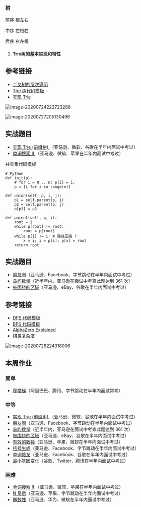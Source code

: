 ### **树**

前序  根左右

中序  左根右

后序  右左根





1. #### Trie树的基本实现和特性

## 参考链接

- [二叉树的层次遍历](https://leetcode-cn.com/problems/binary-tree-level-order-traversal/)
- [Tire 树代码模板](https://shimo.im/docs/DP53Y6rOwN8MTCQH)
- [实现 Trie](https://leetcode-cn.com/problems/implement-trie-prefix-tree/solution/)





![image-20200724222723288](C:\Users\admin\AppData\Roaming\Typora\typora-user-images\image-20200724222723288.png)

![image-20200727205130496](C:\Users\admin\AppData\Roaming\Typora\typora-user-images\image-20200727205130496.png)

## 实战题目

- [实现 Trie (前缀树) ](https://leetcode-cn.com/problems/implement-trie-prefix-tree/#/description)（亚马逊、微软、谷歌在半年内面试中考过）
- [单词搜索 II ](https://leetcode-cn.com/problems/word-search-ii/)（亚马逊、微软、苹果在半年内面试中考过）





并查集代码模板

```
# Python 
def init(p): 
	# for i = 0 .. n: p[i] = i; 
	p = [i for i in range(n)] 
 
def union(self, p, i, j): 
	p1 = self.parent(p, i) 
	p2 = self.parent(p, j) 
	p[p1] = p2 
 
def parent(self, p, i): 
	root = i 
	while p[root] != root: 
		root = p[root] 
	while p[i] != i: # 路径压缩 ?
		x = i; i = p[i]; p[x] = root 
	return root
```



## 实战题目

- [朋友圈](https://leetcode-cn.com/problems/friend-circles)（亚马逊、Facebook、字节跳动在半年内面试中考过）
- [岛屿数量](https://leetcode-cn.com/problems/number-of-islands/)（近半年内，亚马逊在面试中考查此题达到 361 次）
- [被围绕的区域](https://leetcode-cn.com/problems/surrounded-regions/)（亚马逊、eBay、谷歌在半年内面试中考过）





## 参考链接

- [DFS 代码模板](https://shimo.im/docs/UdY2UUKtliYXmk8t)
- [BFS 代码模板](https://shimo.im/docs/ZBghMEZWix0Lc2jQ)
- [AlphaZero Explained](https://nikcheerla.github.io/deeplearningschool/2018/01/01/AlphaZero-Explained/)
- [棋类复杂度](https://en.wikipedia.org/wiki/Game_complexity)

![image-20200726224318006](C:\Users\admin\AppData\Roaming\Typora\typora-user-images\image-20200726224318006.png)



## 本周作业

### 简单

- [爬楼梯](https://leetcode-cn.com/problems/climbing-stairs/)（阿里巴巴、腾讯、字节跳动在半年内面试常考）

### 中等

- [实现 Trie (前缀树) ](https://leetcode-cn.com/problems/implement-trie-prefix-tree/#/description)（亚马逊、微软、谷歌在半年内面试中考过）
- [朋友圈](https://leetcode-cn.com/problems/friend-circles)（亚马逊、Facebook、字节跳动在半年内面试中考过）
- [岛屿数量](https://leetcode-cn.com/problems/number-of-islands/)（近半年内，亚马逊在面试中考查此题达到 361 次）
- [被围绕的区域](https://leetcode-cn.com/problems/surrounded-regions/)（亚马逊、eBay、谷歌在半年内面试中考过）
- [有效的数独](https://leetcode-cn.com/problems/valid-sudoku/description/)（亚马逊、苹果、微软在半年内面试中考过）
- [括号生成](https://leetcode-cn.com/problems/generate-parentheses/)（亚马逊、Facebook、字节跳动在半年内面试中考过）
- [单词接龙](https://leetcode-cn.com/problems/word-ladder/)（亚马逊、Facebook、谷歌在半年内面试中考过）
- [最小基因变化](https://leetcode-cn.com/problems/minimum-genetic-mutation/)（谷歌、Twitter、腾讯在半年内面试中考过）

### 困难

- [单词搜索 II ](https://leetcode-cn.com/problems/word-search-ii/)（亚马逊、微软、苹果在半年内面试中考过）
- [N 皇后](https://leetcode-cn.com/problems/n-queens/)（亚马逊、苹果、字节跳动在半年内面试中考过）
- [解数独](https://leetcode-cn.com/problems/sudoku-solver/#/description)（亚马逊、华为、微软在半年内面试中考过）

























































